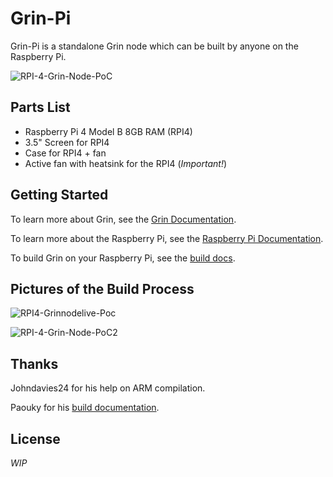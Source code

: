# Grin-Pi
Grin-Pi is a standalone Grin node which can be built by anyone on the Raspberry Pi.

![RPI-4-Grin-Node-PoC](https://aws1.discourse-cdn.com/standard10/uploads/grin/optimized/2X/9/9b6b4826f21743d676d6f0803ea8c64c15466d66_2_499x375.jpeg)

## Parts List

  * Raspberry Pi 4 Model B 8GB RAM (RPI4)
  * 3.5" Screen for RPI4
  * Case for RPI4 + fan
  * Active fan with heatsink for the RPI4 (*Important!*)

## Getting Started

To learn more about Grin, see the [Grin Documentation](https://docs.grin.mw/).

To learn more about the Raspberry Pi, see the [Raspberry Pi Documentation](https://www.raspberrypi.org/documentation/).

To build Grin on your Raspberry Pi, see the [build docs](doc/build.md).

## Pictures of the Build Process

![RPI4-Grinnodelive-Poc](https://aws1.discourse-cdn.com/standard10/uploads/grin/optimized/2X/2/21c1f5a17b0decde0adfef128542d7329a00ed83_2_333x250.jpeg)

![RPI-4-Grin-Node-PoC2](https://aws1.discourse-cdn.com/standard10/uploads/grin/optimized/2X/b/bc32d7aa53f07a8bda76d1974b8bfcccb18473c0_2_333x250.jpeg)

## Thanks
Johndavies24 for his help on ARM compilation.

Paouky for his [build documentation](https://paouky.github.io/docs/getting-started/build/).

## License
*WIP*
